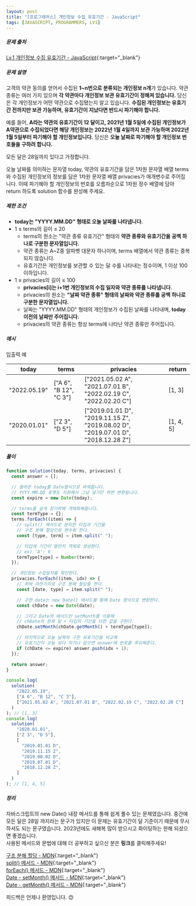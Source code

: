 ```yaml
---
layout: post
title: "[프로그래머스] 개인정보 수집 유효기간 - JavaScript"
tags: [JAVASCRIPT, PROGRAMMERS, LV1]
---
```


##### 문제 출처

[Lv.1 개인정보 수집 유효기간 - JavaScript](https://school.programmers.co.kr/learn/courses/30/lessons/150370?language=javascript){:target="\_blank"}

##### 문제 설명

고객의 약관 동의를 얻어서 수집된 **1~n번으로 분류되는 개인정보 n개**가 있습니다. 약관 종류는 여러 가지 있으며 **각 약관마다 개인정보 보관 유효기간이 정해져 있습니다.** 당신은 각 개인정보가 어떤 약관으로 수집됐는지 알고 있습니다. **수집된 개인정보는 유효기간 전까지만 보관 가능하며, 유효기간이 지났다면 반드시 파기해야 합니다.**

예를 들어, **A라는 약관의 유효기간이 12 달이고, 2021년 1월 5일에 수집된 개인정보가 A약관으로 수집되었다면 해당 개인정보는 2022년 1월 4일까지 보관 가능하며 2022년 1월 5일부터 파기해야 할 개인정보입니다.**
당신은 **오늘 날짜로 파기해야 할 개인정보 번호들을 구하려 합니다.**

모든 달은 28일까지 있다고 가정합니다.

오늘 날짜를 의미하는 문자열 today, 약관의 유효기간을 담은 1차원 문자열 배열 terms와 수집된 개인정보의 정보를 담은 1차원 문자열 배열 privacies가 매개변수로 주어집니다. 이때 파기해야 할 개인정보의 번호를 오름차순으로 1차원 정수 배열에 담아 return 하도록 solution 함수를 완성해 주세요.

##### 제한 조건

- **today는 "YYYY.MM.DD" 형태로 오늘 날짜를 나타냅니다.**
- 1 ≤ terms의 길이 ≤ 20
  - terms의 원소는 "약관 종류 유효기간" 형태의 **약관 종류와 유효기간을 공백 하나로 구분한 문자열입니다.**
  - 약관 종류는 A~Z중 알파벳 대문자 하나이며, terms 배열에서 약관 종류는 중복되지 않습니다.
  - 유효기간은 개인정보를 보관할 수 있는 달 수를 나타내는 정수이며, 1 이상 100 이하입니다.
- 1 ≤ privacies의 길이 ≤ 100
  - **privacies[i]는 i+1번 개인정보의 수집 일자와 약관 종류를 나타냅니다.**
  - privacies의 원소는 **"날짜 약관 종류" 형태의 날짜와 약관 종류를 공백 하나로 구분한 문자열입니다.**
  - 날짜는 "YYYY.MM.DD" 형태의 개인정보가 수집된 날짜를 나타내며, **today 이전의 날짜만 주어집니다.**
  - privacies의 약관 종류는 항상 terms에 나타난 약관 종류만 주어집니다.

##### 예시

입출력 예

| today        | terms                  | privacies                                                                        | return    |
| ------------ | ---------------------- | -------------------------------------------------------------------------------- | --------- |
| "2022.05.19" | ["A 6", "B 12", "C 3"] | ["2021.05.02 A", "2021.07.01 B", "2022.02.19 C", "2022.02.20 C"]                 | [1, 3]    |
| "2020.01.01" | ["Z 3", "D 5"]         | ["2019.01.01 D", "2019.11.15 Z", "2019.08.02 D", "2019.07.01 D", "2018.12.28 Z"] | [1, 4, 5] |

##### 풀이

```javascript
function solution(today, terms, privacies) {
  const answer = [];

  // 들어온 today를 Date형식으로 바꿔줍니다.
  // YYYY.MM.DD 포멧도 지원해서 그냥 넣기만 하면 변환됩니다.
  const expire = new Date(today);

  // terms를 쉽게 찾기위해 객체화해줍니다.
  const termType = {};
  terms.forEach((item) => {
    // split() 메서드로 분리한 타입과 기간을
    // 구조 분해 할당으로 변수화 한다.
    const [type, term] = item.split(" ");

    // 타입에 기간이 얼만지 객체로 생성한다.
    // ex) 'A': 6
    termType[type] = Number(term);
  });

  // 개인정보 수집일자를 확인한다.
  privacies.forEach((item, idx) => {
    // 위와 마찬가지로 구조 분해 할당을 한다.
    const [date, type] = item.split(" ");

    // 구한 date는 new Date() 메서드를 통해 Date 형식으로 변환한다.
    const chDate = new Date(date);

    // 그리고 Date의 매서드인 setMonth를 이용해
    // chDate의 현재 달 + 타입의 기간을 더한 값을 구한다.
    chDate.setMonth(chDate.getMonth() + termType[type]);

    // 마지막으로 오늘 날짜와 구한 유효기간을 비교해
    // 유효기간이 오늘 보다 작거나 같으면 answer에 번호를 푸쉬해준다.
    if (chDate <= expire) answer.push(idx + 1);
  });

  return answer;
}

console.log(
  solution(
    "2022.05.19",
    ["A 6", "B 12", "C 3"],
    ["2021.05.02 A", "2021.07.01 B", "2022.02.19 C", "2022.02.20 C"]
  )
); // [1, 3]
console.log(
  solution(
    "2020.01.01",
    ["Z 3", "D 5"],
    [
      "2019.01.01 D",
      "2019.11.15 Z",
      "2019.08.02 D",
      "2019.07.01 D",
      "2018.12.28 Z",
    ]
  )
); // [1, 4, 5]
```

##### 정리

자바스크립트의 new Date() 내장 메서드를 통해 쉽게 풀수 있는 문제였습니다. 중간에 모든 달은 28일 까지라는 문구가 있지만 이 문제는 유효기간이 달 기준이기 때문에 무시하셔도 되는 문구였습니다. 2023년에도 새해복 많이 받으시고 화이팅하는 한해 되셨으면 좋겠습니다.<br/>
사용된 메서드와 문법에 대해 더 공부하고 싶으신 분은 **링크**를 클릭해주세요!

[구조 분해 할당 - MDN](https://developer.mozilla.org/ko/docs/Web/JavaScript/Reference/Operators/Destructuring_assignment){:target="\_blank"}<br />
[split() 메서드 - MDN](https://developer.mozilla.org/ko/docs/Web/JavaScript/Reference/Global_Objects/String/split){:target="\_blank"}<br />
[forEach() 메서드 - MDN](https://developer.mozilla.org/ko/docs/Web/JavaScript/Reference/Global_Objects/Array/forEach){:target="\_blank"}<br />
[Date - setMonth() 메서드 - MDN](https://developer.mozilla.org/ko/docs/Web/JavaScript/Reference/Global_Objects/Date/setMonth){:target="\_blank"}<br />
[Date - getMonth() 메서드 - MDN](https://developer.mozilla.org/ko/docs/Web/JavaScript/Reference/Global_Objects/Date/getMonth){:target="\_blank"}

피드백은 언제나 환영입니다. 😊
